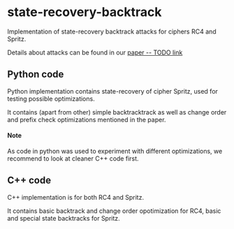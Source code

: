# state-recovery-backtrack
Implementation of state-recovery backtrack attacks for ciphers RC4 and Spritz.

Details about attacks can be found in our [paper -- TODO link]()

## Python code
Python implementation contains state-recovery of cipher Spritz, used for testing possible optimizations. 

It contains (apart from other) simple backtracktrack as well as change order and prefix check optimizations mentioned in the paper.

#### Note
As code in python was used to experiment with different optimizations, we recommend to look at cleaner C++ code first.

## C++ code
C++ implementation is for both RC4 and Spritz. 

It contains basic backtrack and change order opotimization for RC4, basic and special state backtracks for Spritz. 
